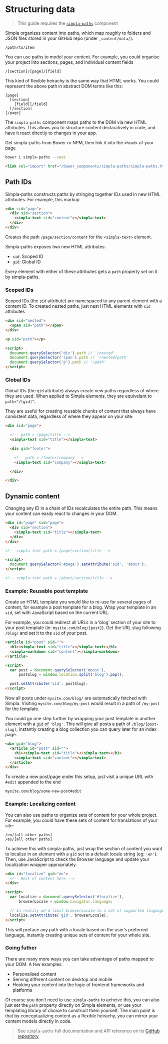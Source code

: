 # Structuring data

> This guide requires the [`simpla-paths`](https://github.com/SimplaElements/simpla-paths) component

Simpla organizes content into paths, which map roughly to folders and JSON files stored in your GitHub repo (under `_content/data/`).

```text
/path/to/item
```

You can use paths to model your content. For example, you could organise your project into sections, pages, and individual content fields

```text
/[section]/[page]/[field]
```

This kind of flexible heirachy is the same way that HTML works. You could represent the above path in abstract DOM terms like this:

```text
[page]
  [section]
    [field][/field]
  [/section]
[/page]
```

The `simpla-paths` component maps paths to the DOM via new HTML attributes. This allows you to structure content declaratively in code, and have it react directly to changes in your app.

Get simpla-paths from Bower or NPM, then link it into the `<head>` of your page

```sh
bower i simpla-paths --save
```

```html
<link rel="import" href="/bower_components/simpla-paths/simpla-paths.html">
```

## Path IDs

Simpla-paths constructs paths by stringing together IDs used in new HTML attributes. For example, this markup

```html
<div sid="page">
  <div sid="section">
    <simpla-text sid="content"></simpla-text>
  </div>
</div>
```

Creates the path `/page/section/content` for the `<simpla-text>` element.

Simpla-paths exposes two new HTML attributes:

*   `sid`: Scoped ID
*   `gid`: Global ID

Every element with either of these attributes gets a `path` property set on it by simpla-paths.

### Scoped IDs

Scoped IDs (the `sid` attribute) are namespaced to any parent element with a content ID. To created nested paths, just nest HTML elements with `sid` attributes

```html
<div sid="nested">
  <span sid="path"></span>
</div>

<p sid="path"></p>

<script>
  document.querySelector('div').path // '/nested'
  document.querySelector('span').path // '/nested/path'
  document.querySelector('p').path // '/path'
</script>
```

### Global IDs

Global IDs (the `gid` attribute) always create new paths regardless of where they are used. When applied to Simpla elements, they are equivelant to `path="/[gid]"`.

They are useful for creating reusable chunks of content that always have consistent data, regardless of where they appear on your site.

```html
<div sid="page">

  <!-- path = /page/title -->
  <simpla-text sid="title"></simpla-text>

  <div gid="footer">

    <!-- path = /footer/company -->
    <simpla-text sid="company"></simpla-text>

  </div>

</div>
```

## Dynamic content

Changing any ID in a chain of IDs recalculates the entire path. This means your content can easily react to changes in your DOM.

```html
<div id="page" sid="page">
  <div sid="section">
    <simpla-text sid="title"></simpla-text>
  </div>
</div>

<!-- simpla-text path = /page/section/title -->

<script>
  document.querySelector('#page').setAttribute('sid', 'about');
</script>

<!-- simpla-text path = /about/section/title -->
```

### Example: Reusable post template

Create an HTML template you would like to re-use for several pages of content, for example a post template for a blog. Wrap your template in an `sid`, set with JavaScript based on the current URL.

For example, you could redirect all URLs in a ‘blog’ section of your site to your post template (ie: `mysite.com/blog/[post]`). Get the URL slug following `/blog/` and set it to the `sid` of your post.

```html
<article id="post" sid="">
  <h1><simpla-text sid="title"></simpla-text></h1>
  <simpla-markdown sid="content"></simpla-markdown>
</article>

<script>
  var post = document.querySelector('#post'),
      postSlug = window.location.split('blog').pop();

  post.setAttribute('sid', postSlug);
</script>
```

Now all posts under `mysite.com/blog/` are automatically fetched with Simpla. Visiting `mysite.com/blog/my-post` would result in a path of `/my-post` for the template.

You could go one step further by wrapping your post template in another element with a `gid` of `'blog'`. This will give all posts a path of `/blog/[post-slug]`, instantly creating a blog collection you can query later for an index page.

```html
<div gid="blog">
  <article id="post" sid="">
    <h1><simpla-text sid="title"></simpla-text></h1>
    <simpla-text sid="content"></simpla-text>
  </article>
</div>
```

To create a new post/page under this setup, just visit a unique URL with `#edit` appended to the end

```text
mysite.com/blog/some-new-post#edit
```

### Example: Localizing content

You can also use paths to organize sets of content for your whole project. For example, you could have these sets of content for translations of your site:

```text
/en/[all other paths]
/es/[all other paths]
```

To achieve this with simpla-paths, just wrap the section of content you want to localize in an element with a `gid` set to a default locale string (eg: `'en'`). Then, use JavaScript to check the Browser language and update your localization wrapper appropriately.

```html
<div id="localize" gid="en">
  <!-- Rest of content here -->
</div>

<script>
  var localize = document.querySelector('#localize'),
      browserLocale = window.navigator.language;

  // In reality we'd limit browserLocale to a set of supported langauges
  localize.setAttribute('gid', browserLocale);
</script>
```

This will preface any path with a locale based on the user’s preferred language, instantly creating unique sets of content for your whole site.

### Going futher

There are many more ways you can take advantage of paths mapped to your DOM. A few examples:

*   Personalised content
*   Serving different content on desktop and mobile
*   Hooking your content into the logic of frontend frameworks and platforms

Of course you don’t need to use `simpla-paths` to acheive this, you can also just set the `path` property directly on Simpla elements, or use your templating library of choice to construct them yourself. The main point is that by conceptualizing content as a flexible heirachy, you can mirror your content models directly in code.

> See `simpla-paths` full documentation and API reference on its [GitHub repository](https://github.com/SimplaElements/simpla-paths)